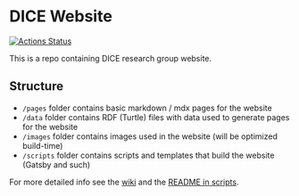 # DICE Website

[![Actions Status](https://github.com/dice-group/dice-website/workflows/Build/badge.svg)](https://github.com/dice-group/dice-website/actions)

This is a repo containing DICE research group website.

## Structure

- `/pages` folder contains basic markdown / mdx pages for the website
- `/data` folder contains RDF (Turtle) files with data used to generate pages for the website
- `/images` folder contains images used in the website (will be optimized build-time)
- `/scripts` folder contains scripts and templates that build the website (Gatsby and such)

For more detailed info see the [wiki](https://github.com/dice-group/dice-website/wiki) and the [README in scripts](https://github.com/dice-group/dice-website/tree/develop/scripts#readme).
